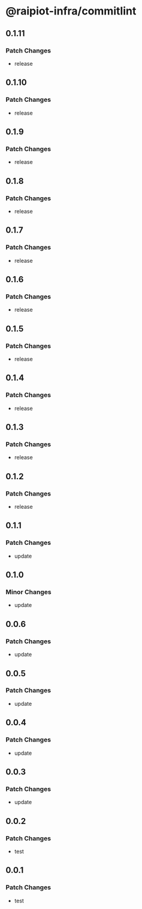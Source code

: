 # @raipiot-infra/commitlint

## 0.1.11

### Patch Changes

- release

## 0.1.10

### Patch Changes

- release

## 0.1.9

### Patch Changes

- release

## 0.1.8

### Patch Changes

- release

## 0.1.7

### Patch Changes

- release

## 0.1.6

### Patch Changes

- release

## 0.1.5

### Patch Changes

- release

## 0.1.4

### Patch Changes

- release

## 0.1.3

### Patch Changes

- release

## 0.1.2

### Patch Changes

- release

## 0.1.1

### Patch Changes

- update

## 0.1.0

### Minor Changes

- update

## 0.0.6

### Patch Changes

- update

## 0.0.5

### Patch Changes

- update

## 0.0.4

### Patch Changes

- update

## 0.0.3

### Patch Changes

- update

## 0.0.2

### Patch Changes

- test

## 0.0.1

### Patch Changes

- test
